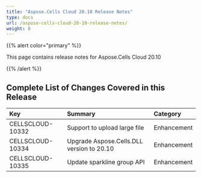 ```yaml
---
title: "Aspose.Cells Cloud 20.10 Release Notes"
type: docs
url: /aspose-cells-cloud-20-10-release-notes/
weight: 8
---
```


{{% alert color="primary" %}} 

This page contains release notes for Aspose.Cells Cloud 20.10

{{% /alert %}} 
## **Complete List of Changes Covered in this Release**

|**Key**|**Summary**|**Category**|
| :- | :- | :- |
|CELLSCLOUD-10332|Support to upload large file|Enhancement|
|CELLSCLOUD-10334|Upgrade Aspose.Cells.DLL version to 20.10|Enhancement|
|CELLSCLOUD-10335|Update sparkline group API|Enhancement|

